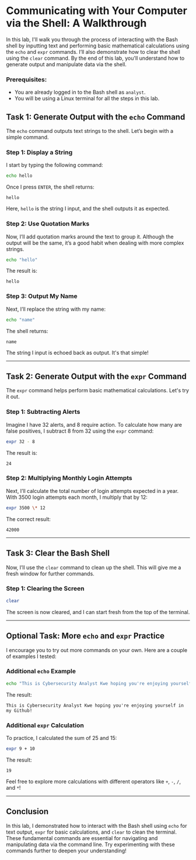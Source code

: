 
# Communicating with Your Computer via the Shell: A Walkthrough

In this lab, I'll walk you through the process of interacting with the Bash shell by inputting text and performing basic mathematical calculations using the `echo` and `expr` commands. I’ll also demonstrate how to clear the shell using the `clear` command. By the end of this lab, you'll understand how to generate output and manipulate data via the shell.

### Prerequisites:
- You are already logged in to the Bash shell as `analyst`.
- You will be using a Linux terminal for all the steps in this lab.

## Task 1: Generate Output with the `echo` Command

The `echo` command outputs text strings to the shell. Let’s begin with a simple command.

### Step 1: Display a String
I start by typing the following command:
```bash
echo hello
```
Once I press `ENTER`, the shell returns:
```
hello
```
Here, `hello` is the string I input, and the shell outputs it as expected.

### Step 2: Use Quotation Marks
Now, I’ll add quotation marks around the text to group it. Although the output will be the same, it’s a good habit when dealing with more complex strings.
```bash
echo "hello"
```
The result is:
```
hello
```

### Step 3: Output My Name
Next, I’ll replace the string with my name:
```bash
echo "name"
```
The shell returns:
```
name
```
The string I input is echoed back as output. It's that simple!

---

## Task 2: Generate Output with the `expr` Command

The `expr` command helps perform basic mathematical calculations. Let's try it out.

### Step 1: Subtracting Alerts
Imagine I have 32 alerts, and 8 require action. To calculate how many are false positives, I subtract 8 from 32 using the `expr` command:
```bash
expr 32 - 8
```
The result is:
```
24
```

### Step 2: Multiplying Monthly Login Attempts
Next, I’ll calculate the total number of login attempts expected in a year. With 3500 login attempts each month, I multiply that by 12:
```bash
expr 3500 \* 12
```
The correct result:
```
42000
```

---

## Task 3: Clear the Bash Shell

Now, I’ll use the `clear` command to clean up the shell. This will give me a fresh window for further commands.

### Step 1: Clearing the Screen
```bash
clear
```
The screen is now cleared, and I can start fresh from the top of the terminal.

---

## Optional Task: More `echo` and `expr` Practice

I encourage you to try out more commands on your own. Here are a couple of examples I tested:

### Additional `echo` Example
```bash
echo "This is Cybersecurity Analyst Kwe hoping you're enjoying yourself in my Github!"
```
The result:
```
This is Cybersecurity Analyst Kwe hoping you're enjoying yourself in my Github!
```

### Additional `expr` Calculation
To practice, I calculated the sum of 25 and 15:
```bash
expr 9 + 10
```
The result:
```
19
```

Feel free to explore more calculations with different operators like `+`, `-`, `/`, and `*`!

---

## Conclusion
In this lab, I demonstrated how to interact with the Bash shell using `echo` for text output, `expr` for basic calculations, and `clear` to clean the terminal. These fundamental commands are essential for navigating and manipulating data via the command line. Try experimenting with these commands further to deepen your understanding!

